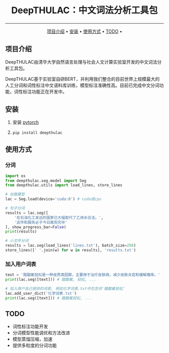 <h2 align="center" style="font-size:2em;font-weight:bold">DeepTHULAC：中文词法分析工具包
</h2>




------

<p align="center">
  <a href="#项目介绍">项目介绍</a> •
  <a href="#安装">安装</a> •
  <a href="#使用方式">使用方式</a> •
  <a href="#todo">TODO</a> •
</p>



## 项目介绍

DeepTHULAC由清华大学自然语言处理与社会人文计算实验室开发的中文词法分析工具包。

DeepTHULAC基于实验室自研BERT，并利用我们整合的目前世界上规模最大的人工分词和词性标注中文语料库训练，模型标注准确性高。目前已完成中文分词功能，词性标注功能正在开发中。

## 安装

1.  安装 [pytorch](https://pytorch.org/get-started/locally/)

2. ```
   pip install deepthulac
   ```

## 使用方式

### 分词

```python
import os
from deepthulac.seg.model import Seg
from deepthulac.utils import load_lines, store_lines

# 加载模型
lac = Seg.load(device='cuda:0') # cuda或cpu

# 句子分词
results = lac.seg([
    '在石油化工发达的国家已大幅取代了乙炔水合法。',
    '这件和服务必于今日裁剪完毕'
], show_progress_bar=False)
print(results)

# 小文件分词
results = lac.seg(load_lines('lines.txt'), batch_size=256)
store_lines([' '.join(w) for w in results], 'results.txt')
```

### 加入用户词表

```python
text = '醋酸氟轻松是一种皮质类固醇，主要用于治疗皮肤病，减少皮肤炎症和缓解瘙痒。'
print(lac.seg([text])) # 醋酸氟, 轻松, ...

# 加入用户自己提供的词表, 例如化学词表.txt中包含词'醋酸氟轻松'
lac.add_user_dict('化学词表.txt')
print(lac.seg([text])) # 醋酸氟轻松, ...
```

## TODO

* 词性标注功能开发
* 分词模型性能调优和方法改进
* 模型蒸馏压缩，加速
* 提供多粒度的分词功能